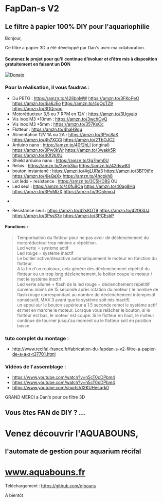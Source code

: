 # FapDan-s V2

## Le filtre à papier 100% DIY pour l'aquariophilie


Bonjour,

Ce filtre a papier 3D a été développé par Dan's avec ma colaboration.

 
#### Soutenez le projet pour qu'il continue d’évoluer et d’être mis à disposition gratuitement en faisant un DON


 [![Donate](https://www.paypalobjects.com/fr_FR/FR/i/btn/btn_donateCC_LG.gif)](https://www.paypal.com/donate/?hosted_button_id=HWQ5X3M39VEP4)
 

### Pour la réalisation, il vous faudras :
- Du PETG : https://amzn.to/428bnMW
  https://amzn.to/3FKoPeO
  https://amzn.to/4ja6JEo
  https://amzn.to/4gOcTZ9
  https://amzn.to/3DQryoc
- Motoréducteur 3,5 ou 7 RPM en 12V : https://amzn.to/3Ugyaio
- Vis inox M3 *10mm : https://amzn.to/3wchOvQ
- Vis inox M3 *5mm : https://amzn.to/357KsCc
- Flotteur : https://amzn.to/4haH9gu
- Alimentation 12V 1A ou 2A : https://amzn.to/3Pyc8aK
  https://amzn.to/4h7XCCi
  https://amzn.to/2TbOJC2
- Arduino nano : https://amzn.to/40f2hLI (original)
  https://amzn.to/3Pw0kWr
  https://amzn.to/3wakk5R
  https://amzn.to/40f2kXU
- Shield arduino nano : https://amzn.to/3g7mm0U
- Relais : https://amzn.to/3vgb3ba
  https://amzn.to/42dsw83
- bouton instantané : https://amzn.to/4gLURa3
  https://amzn.to/3BT9tFx
  https://amzn.to/4jeQeXx
  https://amzn.to/4hcpkh8
- Lot leds + resistance : https://amzn.to/3C5HD8S
  OU
- Led seul : https://amzn.to/40fuBOa
  https://amzn.to/40ag9Hq
  https://amzn.to/3PvMlzX
  https://amzn.to/3C55mpJ
+
- Resistance seul : https://amzn.to/42sKOT9
  https://amzn.to/42f93UJ
  https://amzn.to/3PssS3c
  https://amzn.to/3PCEsbP


#### Fonctions :
> Temporisation du flotteur pour ne pas avoir de déclenchement du motoréducteur trop minime a répétition.  
> Led verte = système actif  
> Led rouge = système inactif  
> Le boitier active/désactive automatiquement le moteur en fonction du flotteur.  
> A la fin d'un rouleaux, cela génère des déclenchement répétitif du flotteur ou un trop long déclenchement, le boitier coupe le moteur / met le système inactif  
> Led verte allumé + flash de la led rouge = déclenchement répétitif survenu moins de 15 seconde après rotation du moteur ( le nombre de flash rouge correspondant au nombre de déclenchement intempestif consécutif, MAX 3 avant que le système soit mis inactif)  
> un appui sur le bouton supérieur a 1.5 seconde remet le système actif et met en marche le moteur. Lorsque vous relâcher le bouton, si le flotteur est bas, le moteur est coupé. Si le flotteur en haut, le moteur continue de tourner jusqu'au moment ou le flotteur soit en position basse.  

### tuto complet du montage :
- http://www.recifal-france.fr/fabrication-du-fapdan-s-v2-filtre-a-papier-de-a-a-z-t37701.html
### Vidéos de l'assemblage :
- https://www.youtube.com/watch?v=h5cT0cDPbm4
- https://www.youtube.com/watch?v=h5cT0cDPbm4
- https://www.youtube.com/shorts/dXKUHesqrk0


GRAND MERCI a Dan's pour ce filtre 3D



## Vous êtes FAN de DIY ? ... 
# Venez découvrir l'AQUABOUNS, 
## l'automate de gestion pour aquarium récifal
# www.aquabouns.fr

Téléchargement : https://github.com/djbouns

A bientôt
